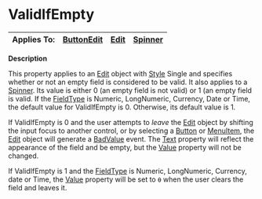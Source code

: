 




<h1 class="heading"><span class="name">ValidIfEmpty</span></h1>

| Applies To: | [ButtonEdit](../a-z/buttonedit.md) | [Edit](../a-z/edit.md) | [Spinner](../a-z/spinner.md) |
| --- | --- | --- | ---  |


**Description**


This property applies to an [Edit](../a-z/edit.md) object with [Style](../a-z/style.md) Single and specifies whether or not an empty field is considered to be valid. It also applies to a [Spinner](../a-z/spinner.md). Its value is either 0 (an empty field is not valid) or 1 (an empty field is valid. If the [FieldType](../a-z/fieldtype.md) is Numeric, LongNumeric, Currency, Date or Time, the default value for ValidIfEmpty is 0. Otherwise, its default value is 1.


If ValidIfEmpty is 0 and the user attempts to *leave* the [Edit](../a-z/edit.md) object by shifting the input focus to another control, or by selecting a [Button](../a-z/button.md) or [MenuItem](../a-z/menuitem.md), the [Edit](../a-z/edit.md) object will generate a [BadValue](../a-z/badvalue.md) event. The [Text](../a-z/text.md) property will reflect the appearance of the field and be empty, but the [Value](../a-z/value.md) property will not be changed.


If ValidIfEmpty is 1 and the [FieldType](../a-z/fieldtype.md) is Numeric, LongNumeric, Currency, date or Time, the [Value](../a-z/value.md) property will be set to `⍬` when the user clears the field and leaves it.



